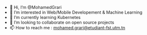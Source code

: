 - 👋 Hi, I’m @MohamedGrari
- 👀 I’m interested in Web/Mobile Developement & Machine Learning
- 🌱 I’m currently learning Kubernetes 
- 💞️ I’m looking to collaborate on open source projects
- 📫 How to reach me : mohamed.grari@etudiant-fst.utm.tn

<!---
MohamedGrari/MohamedGrari is a ✨ special ✨ repository because its `README.md` (this file) appears on your GitHub profile.
You can click the Preview link to take a look at your changes.
--->
